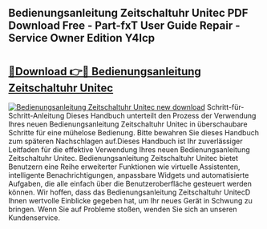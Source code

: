 ## Bedienungsanleitung Zeitschaltuhr Unitec PDF Download Free - Part-fxT User Guide Repair - Service Owner Edition Y4Icp

# <h2><a href="http://df35tux.blite.top/?on=Bedienungsanleitung+Zeitschaltuhr+Unitec">🔗Download 👉🔴 Bedienungsanleitung Zeitschaltuhr Unitec</a></h2>

[![Bedienungsanleitung Zeitschaltuhr Unitec new download](https://i.imgur.com/lujVjoI.png)](http://df35tux.blite.top/?on=Bedienungsanleitung+Zeitschaltuhr+Unitec)
Schritt-für-Schritt-Anleitung Dieses Handbuch unterteilt den Prozess der Verwendung Ihres neuen Bedienungsanleitung Zeitschaltuhr Unitec in überschaubare Schritte für eine mühelose Bedienung. Bitte bewahren Sie dieses Handbuch zum späteren Nachschlagen auf.Dieses Handbuch ist Ihr zuverlässiger Leitfaden für die effektive Verwendung Ihres neuen Bedienungsanleitung Zeitschaltuhr Unitec. Bedienungsanleitung Zeitschaltuhr Unitec bietet Benutzern eine Reihe erweiterter Funktionen wie virtuelle Assistenten, intelligente Benachrichtigungen, anpassbare Widgets und automatisierte Aufgaben, die alle einfach über die Benutzeroberfläche gesteuert werden können. Wir hoffen, dass das Bedienungsanleitung Zeitschaltuhr UnitecD Ihnen wertvolle Einblicke gegeben hat, um Ihr neues Gerät in Schwung zu bringen. Wenn Sie auf Probleme stoßen, wenden Sie sich an unseren Kundenservice.
